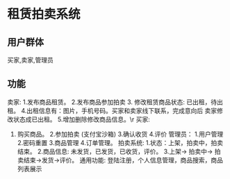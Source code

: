 # 租赁拍卖系统
## 用户群体
买家,卖家,管理员

## 功能
卖家: 
  1.发布商品租赁。 
  2.发布商品参加拍卖 
  3. 修改租赁商品状态: 已出租，待出租。
  4.出租信息有：图片，手机号码。买家和卖家线下联系，完成意向后 卖家修改状态成已出租。
  5.增加删除修改商品信息。\r
买家: 
  1. 购买商品。 
  2.参加拍卖 (支付宝沙箱)
  3.确认收货 
  4.评价 
管理员：
  1.用户管理
  2.密码重置
  3.商品管理
  4.订单管理。
拍卖系统:
  1.状态：上架，拍卖中，拍卖结束。
  2.商品信息: 未发货，已发货，已收货，评价。
  3.上架-> 拍卖中-> 拍卖结束->发货->评价。
通用功能:
  登陆注册，个人信息管理，商品搜索，商品列表展示
